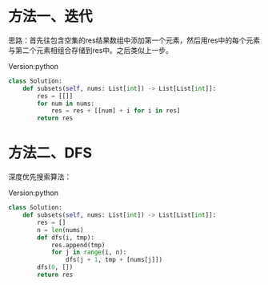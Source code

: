 # 方法一、迭代

思路：首先往包含空集的res结果数组中添加第一个元素，然后用res中的每个元素与第二个元素相组合存储到res中。之后类似上一步。

Version:python
~~~python
class Solution:
    def subsets(self, nums: List[int]) -> List[List[int]]:
        res = [[]]
        for num in nums:
            res = res + [[num] + i for i in res]
        return res
~~~

# 方法二、DFS

深度优先搜索算法：

Version:python
~~~python
class Solution:
    def subsets(self, nums: List[int]) -> List[List[int]]:
        res = []
        n = len(nums)
        def dfs(i, tmp):
            res.append(tmp)
            for j in range(i, n):
                dfs(j + 1, tmp + [nums[j]])
        dfs(0, [])
        return res
~~~
